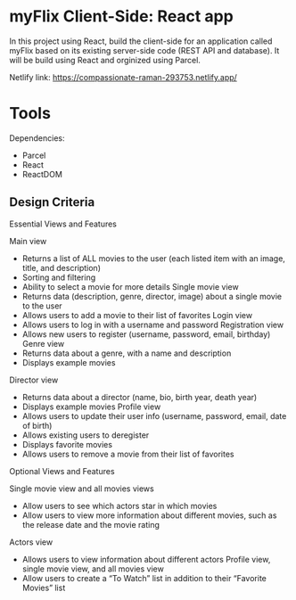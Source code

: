 # myFlix Client-Side: React app
In this project using React, build the client-side for an application called myFlix based on its existing server-side code (REST API and database).
It will be build using React and orginized using Parcel.

Netlify link: https://compassionate-raman-293753.netlify.app/

# Tools
Dependencies:
- Parcel
- React
- ReactDOM

## Design Criteria

Essential Views and Features

Main view

- Returns a list of ALL movies to the user (each listed item with an image, title, and
description)
- Sorting and filtering
- Ability to select a movie for more details
Single movie view
- Returns data (description, genre, director, image) about a single movie to the user
- Allows users to add a movie to their list of favorites
Login view
- Allows users to log in with a username and password
Registration view
- Allows new users to register (username, password, email, birthday)
Genre view
- Returns data about a genre, with a name and description
- Displays example movies

Director view

- Returns data about a director (name, bio, birth year, death year)
- Displays example movies
Profile view
- Allows users to update their user info (username, password, email, date of birth)
- Allows existing users to deregister
- Displays favorite movies
- Allows users to remove a movie from their list of favorites

Optional Views and Features

Single movie view and all movies views

- Allow users to see which actors star in which movies
- Allow users to view more information about different movies, such as the release date
and the movie rating

Actors view

- Allows users to view information about different actors
Profile view, single movie view, and all movies view
- Allow users to create a “To Watch” list in addition to their “Favorite Movies” list
